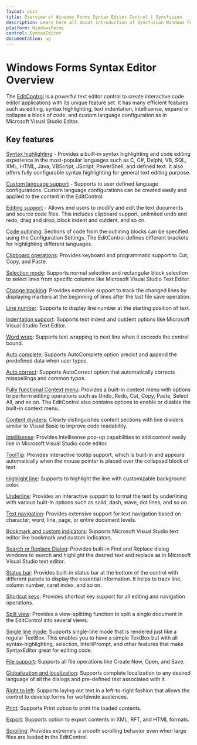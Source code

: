 ```yaml
---
layout: post
title: Overview of Windows Forms Syntax Editor Control | Syncfusion
description: Learn here all about introduction of Syncfusion Windows Forms Syntax Editor control, its elements and more details.
platform: WindowsForms
control: SyntaxEditor
documentation: ug
---
```


# Windows Forms Syntax Editor Overview

The [EditControl](https://help.syncfusion.com/cr/windowsforms/Syncfusion.Windows.Forms.Edit.EditControl.html) is a powerful text editor control to create interactive code editor applications with its unique feature set. It has many efficient features such as editing, syntax highlighting, text indentation, intellisense, expand or collapse a block of code, and custom language configuration as in Microsoft Visual Studio Editor.

## Key features 

[Syntax highlighting](https://help.syncfusion.com/windowsforms/syntax-editor/syntax-highlighting) - Provides a built-in syntax highlighting and code editing experience in the most-popular languages such as C, C#, Delphi, VB, SQL, XML, HTML, Java, VBScript, JScript, PowerShell, and defined text. It also offers fully configurable syntax highlighting for general text editing purpose. 

[Custom language support](https://help.syncfusion.com/windowsforms/syntax-editor/syntax-highlighting#custom-language-using-xml) - Supports to user defined language configurations. Custom language configurations can be created easily and applied to the content in the EditControl.

[Editing support](https://help.syncfusion.com/windowsforms/syntax-editor/editing) - Allows end users to modify and edit the text documents and source code files. This includes clipboard support, unlimited undo and redo, drag and drop, block indent and outdent, and so on.

[Code outlining](https://help.syncfusion.com/windowsforms/syntax-editor/text-visualization#outlining): Sections of code from the outlining blocks can be specified using the Configuration Settings. The EditControl defines different brackets for highlighting different languages.

[Clipboard operations](https://help.syncfusion.com/windowsforms/syntax-editor/editing#clipboard-operations): Provides keyboard and programmatic support to Cut, Copy, and Paste.

[Selection mode](https://help.syncfusion.com/windowsforms/syntax-editor/editing#selection-modes): Supports normal selection and rectangular block selection to select lines from specific columns like Microsoft Visual Studio Text Editor.

[Change tracking](https://help.syncfusion.com/windowsforms/syntax-editor/editing#line-modification-marker): Provides extensive support to track the changed lines by displaying markers at the beginning of lines after the last file save operation.

[Line number](https://help.syncfusion.com/windowsforms/syntax-editor/text-visualization#line-number): Supports to display line number at the starting position of text.

[Indentation support](https://help.syncfusion.com/windowsforms/syntax-editor/editing#indent-or-outdent): Supports text indent and outdent options like Microsoft Visual Studio Text Editor.

[Word wrap](https://help.syncfusion.com/windowsforms/syntax-editor/text-visualization#word-wrap): Supports text wrapping to next line when it exceeds the control bound.  

[Auto complete](https://help.syncfusion.com/windowsforms/syntax-editor/intellisense#auto-complete): Supports AutoComplete option predict and append the predefined data when user types.

[Auto correct](https://help.syncfusion.com/windowsforms/syntax-editor/intellisense#auto-correct): Supports AutoCorrect option that automatically corrects misspellings and common typos.

[Fully functional Context menu](https://help.syncfusion.com/windowsforms/syntax-editor/editing#context-menu-options): Provides a built-in context menu with options to perform editing operations such as Undo, Redo, Cut, Copy, Paste, Select All, and so on. The EditControl also contains options to enable or disable the built-in context menu.

[Content dividers](https://help.syncfusion.com/windowsforms/syntax-editor/text-visualization#content-dividers): Clearly distinguishes content sections with line dividers similar to Visual Basic to improve code readability.

[Intellisense](https://help.syncfusion.com/windowsforms/syntax-editor/intellisense): Provides intellisense pop-up capabilities to add content easily like in Microsoft Visual Studio code editor.

[ToolTip](https://help.syncfusion.com/windowsforms/syntax-editor/intellisense#configure-context-tooltip): Provides interactive tooltip support, which is built-in and appears automatically when the mouse pointer is placed over the collapsed block of text.

[Highlight line](https://help.syncfusion.com/windowsforms/syntax-editor/text-visualization#highlighting-current-line): Supports to highlight the line with customizable background color.

[Underline](https://help.syncfusion.com/windowsforms/syntax-editor/text-visualization#underline): Provides an interactive support to format the text by underlining with various built-in options such as solid, dash, wave, dot lines, and so on.

[Text navigation](https://help.syncfusion.com/windowsforms/syntax-editor/text-navigation): Provides extensive support for text navigation based on character, word, line, page, or entire document levels.

[Bookmark and custom indicators](https://help.syncfusion.com/windowsforms/syntax-editor/text-visualization#bookmark-indicators): Supports Microsoft Visual Studio text editor like bookmark and custom indicators.

[Search or Replace Dialog](https://help.syncfusion.com/windowsforms/syntax-editor/end-user-capability#find): Provides built-in Find and Replace dialog windows to search and highlight the desired text and replace as in Microsoft Visual Studio text editor. 

[Status bar](https://help.syncfusion.com/windowsforms/syntax-editor/appearance#statusbar): Provides built-in status bar at the bottom of the control with different panels to display the essential information. It helps to track line, column number, caret index, and so on.

[Shortcut keys](https://help.syncfusion.com/windowsforms/syntax-editor/end-user-capability#key-binding): Provides shortcut key support for all editing and navigation operations.

[Split view](https://help.syncfusion.com/windowsforms/syntax-editor/appearance#split-views): Provides a view-splitting function to split a single document in the EditControl into several views.

[Single line mode](https://help.syncfusion.com/windowsforms/syntax-editor/appearance#single-line-mode): Supports single-line mode that is rendered just like a regular TextBox. This enables you to have a simple TextBox but with all syntax-highlighting, selection, IntelliPrompt, and other features that make SyntaxEditor great for editing code.

[File support](https://help.syncfusion.com/windowsforms/syntax-editor/file-operation): Supports all file operations like Create New, Open, and Save.

[Globalization and localization](https://help.syncfusion.com/windowsforms/syntax-editor/localization): Supports complete localization to any desired language of all the dialogs and pre-defined text associated with it.

[Right to left](https://help.syncfusion.com/windowsforms/syntax-editor/appearance#right-to-left-rtl-support): Supports laying out text in a left-to-right fashion that allows the control to develop forms for worldwide audiences.

[Print](https://help.syncfusion.com/windowsforms/syntax-editor/printing): Supports Print option to print the loaded contents.

[Export](https://help.syncfusion.com/windowsforms/syntax-editor/export): Supports option to export contents in XML, RFT, and HTML formats.

[Scrolling](https://help.syncfusion.com/windowsforms/syntax-editor/appearance#scrollbar): Provides extremely a smooth scrolling behavior even when large files are loaded in the EditControl.
